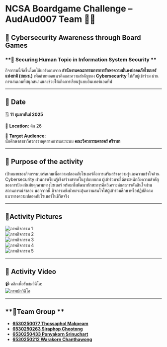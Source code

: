# **NCSA Boardgame Challenge – AudAud007 Team 🥷💥**  

## **🔐 Cybersecurity Awareness through Board Games**  

### **📢 Securing Human Topic in Information System Security **  
กิจกรรมนี้จัดขึ้นโดยใช้บอร์ดเกมจาก **สำนักงานคณะกรรมการการรักษาความมั่นคงปลอดภัยไซเบอร์แห่งชาติ (สกมช.)** เพื่อถ่ายทอดแนวคิดและความสำคัญของ **Cybersecurity** ให้กับผู้เข้าร่วม ผ่านการเล่นเกมที่สนุกสนานและช่วยให้เกิดการเรียนรู้แบบอินเทอร์แอคทีฟ  

---

## **📆 Date**  
🗓 **11 กุมภาพันธ์ 2025**  

📍 **Location:** ตึก 26  

🎯 **Target Audience:**  
นักศึกษาสาขาวิศวกรรมอุตสาหการและระบบ **คณะวิศวกรรมศาสตร์ ศรีราชา**  

---

## **🎲 Purpose of the activity**  
เป้าหมายของกิจกรรมบอร์ดเกมเพื่อความปลอดภัยไซเบอร์คือการเสริมสร้างความรู้และความเข้าใจด้าน Cybersecurity ผ่านการเรียนรู้เชิงสร้างสรรค์ในรูปแบบเกม ผู้เข้าร่วมจะได้ตระหนักถึงความสำคัญของการป้องกันภัยคุกคามทางไซเบอร์ พร้อมทั้งพัฒนาทักษะการคิดวิเคราะห์และการตัดสินใจผ่านสถานการณ์จำลอง นอกจากนี้ กิจกรรมยังช่วยกระตุ้นความสนใจให้ผู้เข้าร่วมศึกษาหรือปฏิบัติตามแนวทางความปลอดภัยไซเบอร์ในชีวิตจริง

---

## **📸Activity Pictures**  

![ภาพกิจกรรม 1](Picture/boardgame1.jpg)  
![ภาพกิจกรรม 2](Picture/boardgame2.jpg)  
![ภาพกิจกรรม 3](Picture/boardgame3.jpg)  
![ภาพกิจกรรม 4](Picture/boardgame4.jpg)  
![ภาพกิจกรรม 5](Picture/boardgame5.jpg)  

---

## **🎥 Activity Video**  

📹 คลิกเพื่อรับชมวิดีโอ:  
[![ภาพปกวิดีโอ](Picture/boardgame1.jpg)](https://drive.google.com/file/d/1Nz0OClSZWC0Vg4cfu32Jbc0Qs3ah4kEg/view)  

---

## **👥Team Group **  
- [**6530250077 Thossaphol Makpeam**](https://Thossaphol2204.github.io/boardgame) 
- [**6530250263 Siraphop Chootong**](https://nmpsz.github.io/boardgame) 
- [**6530250433 Ponyakorn Srinuchart**](https://ponyakorn.github.io/board-game)
- [**6530250212 Warakorn Chanthawong**](https://fairfairfairfair.github.io/boardgame)  
